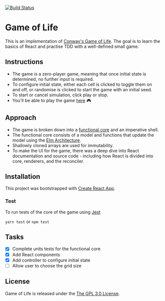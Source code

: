 [![Build Status](https://travis-ci.org/Khaleed/game-of-life.svg?branch=master)](https://travis-ci.org/Khaleed/game-of-life)

# Game of Life

This is an implementation of [Conway's Game of Life](https://en.wikipedia.org/wiki/Conway%27s_Game_of_Life). The goal is to learn the basics of React and practise TDD with a well-defined small game.

## Instructions

- The game is a zero-player game, meaning that once initial state is determined, no further input is required.
- To configure initial state, either each cell is clicked to toggle them on and off, or randomise is clicked to start the game with an initial seed.
- To start or cancel simulation, click play or stop.
- You'll be able to play the game [here](https://khaleed.github.io/game-of-life) :video_game:

## Approach

- The game is broken down into a [functional core](https://www.destroyallsoftware.com/screencasts/catalog/functional-core-imperative-shell) and an imperative shell.
- The functional core consists of a model and functions that update the model using the [Elm Architecture](https://guide.elm-lang.org/architecture/).
- Shallowly cloned arrays are used for immutability.
- To make the UI for the game, there was a deep dive into React documentation and source code - including how React is divided into core, renderers, and the reconciler.

## Installation

This project was bootstrapped with [Create React App](https://github.com/facebookincubator/create-react-app).

### Test

To run tests of the core of the game using [Jest](https://facebook.github.io/jest/)

`yarn test` or `npm test`

## Tasks

- [x] Complete units tests for the functional core
- [x] Add React components
- [x] Add controller to configure initial state
- [ ] Allow user to choose the grid size

## License

Game of Life is released under the <a href="https://opensource.org/licenses/lgpl-3.0.html">The GPL 3.0 License<a/>.


